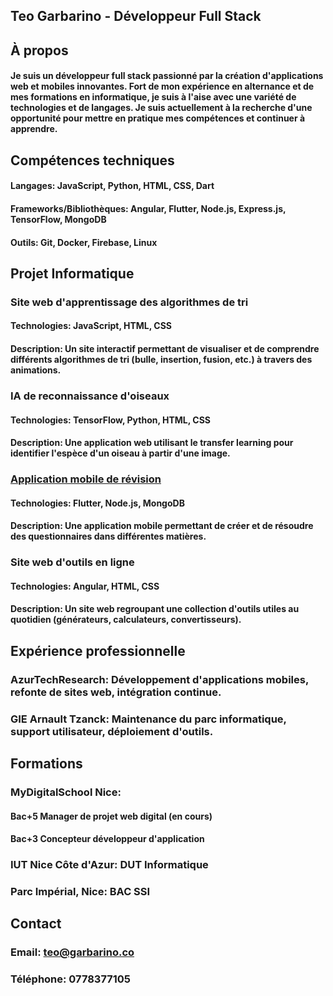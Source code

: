 ## Teo Garbarino - Développeur Full Stack
## À propos
#### Je suis un développeur full stack passionné par la création d'applications web et mobiles innovantes. Fort de mon expérience en alternance et de mes formations en informatique, je suis à l'aise avec une variété de technologies et de langages. Je suis actuellement à la recherche d'une opportunité pour mettre en pratique mes compétences et continuer à apprendre.
## Compétences techniques
#### Langages: JavaScript, Python, HTML, CSS, Dart
#### Frameworks/Bibliothèques: Angular, Flutter, Node.js, Express.js, TensorFlow, MongoDB
#### Outils: Git, Docker, Firebase, Linux

## Projet Informatique
###  Site web d'apprentissage des algorithmes de tri
#### Technologies: JavaScript, HTML, CSS
#### Description: Un site interactif permettant de visualiser et de comprendre différents algorithmes de tri (bulle, insertion, fusion, etc.) à travers des animations.

### IA de reconnaissance d'oiseaux
#### Technologies: TensorFlow, Python, HTML, CSS
#### Description: Une application web utilisant le transfer learning pour identifier l'espèce d'un oiseau à partir d'une image.

### [Application mobile de révision](https://github.com/MathieuLebrun/mds_projet)
#### Technologies: Flutter, Node.js, MongoDB
#### Description: Une application mobile permettant de créer et de résoudre des questionnaires dans différentes matières.

### Site web d'outils en ligne
#### Technologies: Angular, HTML, CSS
#### Description: Un site web regroupant une collection d'outils utiles au quotidien (générateurs, calculateurs, convertisseurs).
## Expérience professionnelle
### AzurTechResearch: Développement d'applications mobiles, refonte de sites web, intégration continue.

### GIE Arnault Tzanck: Maintenance du parc informatique, support utilisateur, déploiement d'outils.

## Formations
### MyDigitalSchool Nice:
#### Bac+5 Manager de projet web digital (en cours)
#### Bac+3 Concepteur développeur d'application
### IUT Nice Côte d'Azur: DUT Informatique
### Parc Impérial, Nice: BAC SSI
## Contact
### Email: teo@garbarino.co
### Téléphone: 0778377105
